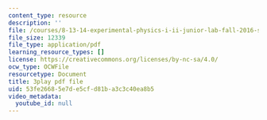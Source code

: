 ```yaml
---
content_type: resource
description: ''
file: /courses/8-13-14-experimental-physics-i-ii-junior-lab-fall-2016-spring-2017/53fe26685e7de5cfd81ba3c3c40ea8b5_79noW-0WuAI.pdf
file_size: 12339
file_type: application/pdf
learning_resource_types: []
license: https://creativecommons.org/licenses/by-nc-sa/4.0/
ocw_type: OCWFile
resourcetype: Document
title: 3play pdf file
uid: 53fe2668-5e7d-e5cf-d81b-a3c3c40ea8b5
video_metadata:
  youtube_id: null
---
```

